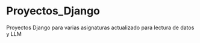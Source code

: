 # Proyectos_Django
Proyectos Django para varias asignaturas actualizado para lectura de datos y LLM
